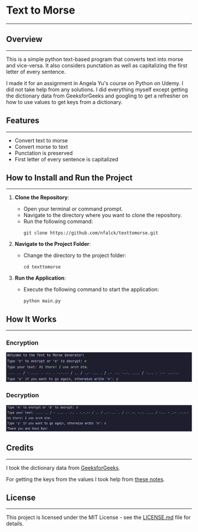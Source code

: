 # Text to Morse

---

## Overview 

---

This is a simple python text-based program that converts text into morse and vice-versa. It also considers punctation as well as capitalizing the first letter of every sentence.

I made it for an assignment in Angela Yu's course on Python on Udemy. I did not take help from any solutions. I did everything myself except getting the dictionary data from GeeksforGeeks and googling to get a refresher on how to use values to get keys from a dictionary. 

## Features

---

- Convert text to morse
- Convert morse to text
- Punctation is preserved
- First letter of every sentence is capitalized


## How to Install and Run the Project

---

1. **Clone the Repository**: 
   - Open your terminal or command prompt.
   - Navigate to the directory where you want to clone the repository.
   - Run the following command:
     ```shell
     git clone https://github.com/nfalck/texttomorse.git
     ```

2. **Navigate to the Project Folder**:
   - Change the directory to the project folder:
     ```shell
     cd texttomorse
     ```
   
3. **Run the Application**:
   - Execute the following command to start the application:
     ```shell
     python main.py
     ```


## How It Works

---

### Encryption

![](encryption.png)

### Decryption

![](decryption.png)


## Credits

---

I took the dictionary data from [GeeksforGeeks](https://www.geeksforgeeks.org/morse-code-translator-python/).

For getting the keys from the values I took help from [these notes](https://note.nkmk.me/en/python-dict-get-key-from-value/).

## License

---

This project is licensed under the MIT License - see the [LICENSE.md](LICENSE.md) file for details.
